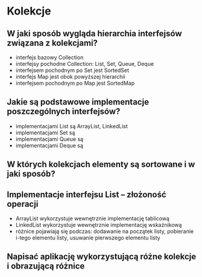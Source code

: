 
# Kolekcje

## W jaki sposób wygląda hierarchia interfejsów związana z kolekcjami?

* interfejs bazowy Collection
* interfejsy pochodne Collection: List, Set, Queue, Deque
* interfejsem pochodnym po Set jest SortedSet
* interfejs Map jest obok powyższej hierarchii
* interfejsem pochodnym po Map jest SortedMap

## Jakie są podstawowe implementacje poszczególnych interfejsów?

* implementacjami List są ArrayList, LinkedList
* implementacjami Set są
* implementacjami Queue są
* implementacjami Deque są


## W których kolekcjach elementy są sortowane i w jaki sposób?


## Implementacje interfejsu List – złożoność operacji

* ArrayList wykorzystuje wewnętrznie implementację tablicową
* LinkedList wykorzystuje wewnętrznie implementację wskaźnikową
* różnice pojawiają się podczas: dodawanie na początek listy, pobieranie i-tego elementu listy, usuwanie pierwszego elementu listy


## Napisać aplikację wykorzystującą różne kolekcje i obrazującą różnice